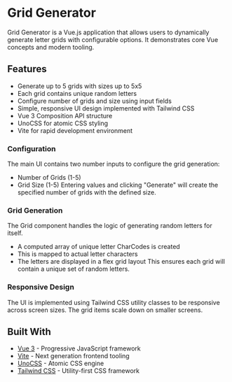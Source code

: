 # Grid Generator

Grid Generator is a Vue.js application that allows users to dynamically generate letter grids with configurable options. It demonstrates core Vue concepts and modern tooling.

## Features

- Generate up to 5 grids with sizes up to 5x5
- Each grid contains unique random letters
- Configure number of grids and size using input fields
- Simple, responsive UI design implemented with Tailwind CSS
- Vue 3 Composition API structure
- UnoCSS for atomic CSS styling
- Vite for rapid development environment

### Configuration

The main UI contains two number inputs to configure the grid generation:

- Number of Grids (1-5)
- Grid Size (1-5)
  Entering values and clicking "Generate" will create the specified number of grids with the defined size.

### Grid Generation

The Grid component handles the logic of generating random letters for itself.

- A computed array of unique letter CharCodes is created
- This is mapped to actual letter characters
- The letters are displayed in a flex grid layout
  This ensures each grid will contain a unique set of random letters.

### Responsive Design

The UI is implemented using Tailwind CSS utility classes to be responsive across screen sizes. The grid items scale down on smaller screens.

## Built With

- [Vue 3](https://vuejs.org/) - Progressive JavaScript framework
- [Vite](https://vitejs.dev/) - Next generation frontend tooling
- [UnoCSS](https://uno.antfu.me/) - Atomic CSS engine
- [Tailwind CSS](https://tailwindcss.com/) - Utility-first CSS framework
